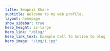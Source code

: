 ```yaml
---
title: Swapnil Khare
subtitle: Welcome to my web profile.
layout: homepage
show_sidebar: true
hero_height: is-large
hero_link: "/blog/"
hero_link_text: Example Call To Action to blog
hero_image: "/img/1.jpg"
---
```


